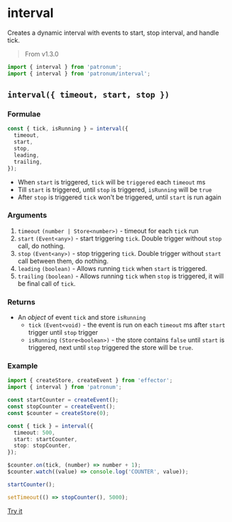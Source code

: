 # interval

Creates a dynamic interval with events to start, stop interval, and handle tick.

> From v1.3.0

```ts
import { interval } from 'patronum';
import { interval } from 'patronum/interval';
```

## `interval({ timeout, start, stop })`

### Formulae

```ts
const { tick, isRunning } = interval({
  timeout,
  start,
  stop,
  leading,
  trailing,
});
```

- When `start` is triggered, `tick` will be `triggered` each `timeout` ms
- Till `start` is triggered, until `stop` is triggered, `isRunning` will
  be `true`
- After `stop` is triggered `tick` won't be triggered, until `start` is run
  again

### Arguments

1. `timeout` `(number | Store<number>)` - timeout for each `tick` run
2. `start` `(Event<any>)` - start triggering `tick`. Double trigger
   without `stop` call, do nothing.
3. `stop` `(Event<any>)` - stop triggering `tick`. Double trigger
   without `start` call between them, do nothing.
4. `leading` `(boolean)` - Allows running `tick` when `start` is triggered.
5. `trailing` `(boolean)` - Allows running `tick` when `stop` is triggered, it
   will be final call of `tick`.

### Returns

- An _object_ of event `tick` and store `isRunning`
  - `tick` `(Event<void)` - the event is run on each `timeout` ms after `start`
    trigger until `stop` trigger
  - `isRunning` `(Store<boolean>)` - the store contains `false` until `start` is
    triggered, next until `stop` triggered the store will be `true`.

### Example

```ts
import { createStore, createEvent } from 'effector';
import { interval } from 'patronum';

const startCounter = createEvent();
const stopCounter = createEvent();
const $counter = createStore(0);

const { tick } = interval({
  timeout: 500,
  start: startCounter,
  stop: stopCounter,
});

$counter.on(tick, (number) => number + 1);
$counter.watch((value) => console.log('COUNTER', value));

startCounter();

setTimeout(() => stopCounter(), 5000);
```

[Try it](https://share.effector.dev/EOVzc3df)
